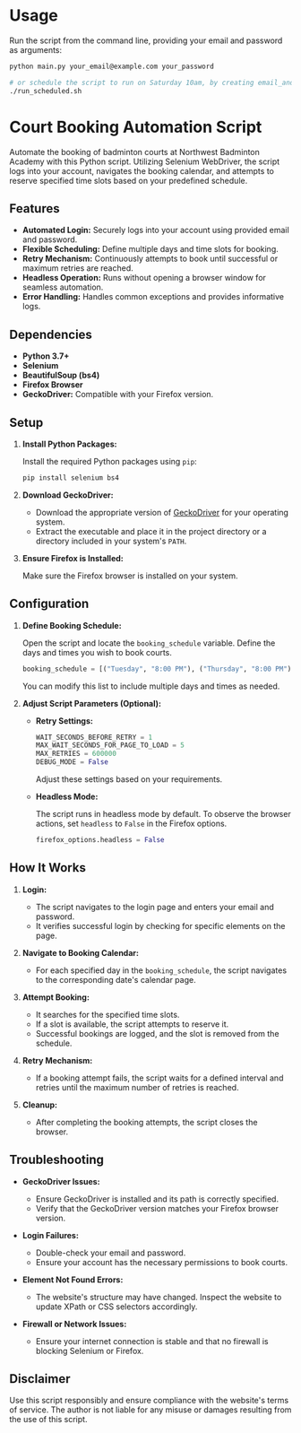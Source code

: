 
# Usage

Run the script from the command line, providing your email and password as arguments:

```bash
python main.py your_email@example.com your_password

# or schedule the script to run on Saturday 10am, by creating email_and_password.sh and running:
./run_scheduled.sh
```


# Court Booking Automation Script

Automate the booking of badminton courts at Northwest Badminton Academy with this Python script. Utilizing Selenium WebDriver, the script logs into your account, navigates the booking calendar, and attempts to reserve specified time slots based on your predefined schedule.

## Features

- **Automated Login:** Securely logs into your account using provided email and password.
- **Flexible Scheduling:** Define multiple days and time slots for booking.
- **Retry Mechanism:** Continuously attempts to book until successful or maximum retries are reached.
- **Headless Operation:** Runs without opening a browser window for seamless automation.
- **Error Handling:** Handles common exceptions and provides informative logs.

## Dependencies

- **Python 3.7+**
- **Selenium**
- **BeautifulSoup (bs4)**
- **Firefox Browser**
- **GeckoDriver:** Compatible with your Firefox version.

## Setup

1. **Install Python Packages:**

   Install the required Python packages using `pip`:

   ```bash
   pip install selenium bs4
   ```

2. **Download GeckoDriver:**

   - Download the appropriate version of [GeckoDriver](https://github.com/mozilla/geckodriver/releases) for your operating system.
   - Extract the executable and place it in the project directory or a directory included in your system's `PATH`.

3. **Ensure Firefox is Installed:**

   Make sure the Firefox browser is installed on your system.

## Configuration

1. **Define Booking Schedule:**

   Open the script and locate the `booking_schedule` variable. Define the days and times you wish to book courts.

   ```python
   booking_schedule = [("Tuesday", "8:00 PM"), ("Thursday", "8:00 PM")]
   ```

   You can modify this list to include multiple days and times as needed.

2. **Adjust Script Parameters (Optional):**

   - **Retry Settings:**

     ```python
     WAIT_SECONDS_BEFORE_RETRY = 1
     MAX_WAIT_SECONDS_FOR_PAGE_TO_LOAD = 5
     MAX_RETRIES = 600000
     DEBUG_MODE = False
     ```

     Adjust these settings based on your requirements.

   - **Headless Mode:**

     The script runs in headless mode by default. To observe the browser actions, set `headless` to `False` in the Firefox options.

     ```python
     firefox_options.headless = False
     ```

## How It Works

1. **Login:**
   - The script navigates to the login page and enters your email and password.
   - It verifies successful login by checking for specific elements on the page.

2. **Navigate to Booking Calendar:**
   - For each specified day in the `booking_schedule`, the script navigates to the corresponding date's calendar page.

3. **Attempt Booking:**
   - It searches for the specified time slots.
   - If a slot is available, the script attempts to reserve it.
   - Successful bookings are logged, and the slot is removed from the schedule.

4. **Retry Mechanism:**
   - If a booking attempt fails, the script waits for a defined interval and retries until the maximum number of retries is reached.

5. **Cleanup:**
   - After completing the booking attempts, the script closes the browser.

## Troubleshooting

- **GeckoDriver Issues:**
  - Ensure GeckoDriver is installed and its path is correctly specified.
  - Verify that the GeckoDriver version matches your Firefox browser version.

- **Login Failures:**
  - Double-check your email and password.
  - Ensure your account has the necessary permissions to book courts.

- **Element Not Found Errors:**
  - The website's structure may have changed. Inspect the website to update XPath or CSS selectors accordingly.

- **Firewall or Network Issues:**
  - Ensure your internet connection is stable and that no firewall is blocking Selenium or Firefox.

## Disclaimer

Use this script responsibly and ensure compliance with the website's terms of service. The author is not liable for any misuse or damages resulting from the use of this script.
